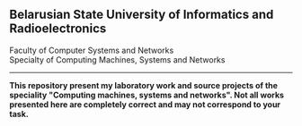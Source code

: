 ## Belarusian State University of Informatics and Radioelectronics    
Faculty of Computer Systems and Networks  
Specialty of Computing Machines, Systems and Networks 
___

__This repository present my laboratory work and source projects of the speciality "Computing machines, systems and networks". Not all works presented here are completely correct and may not correspond to your task.__
